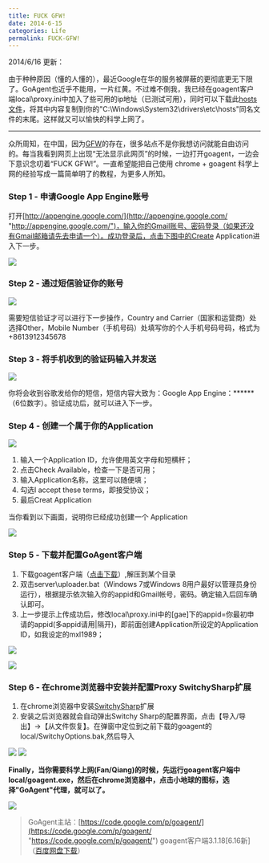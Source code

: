 ```yaml
---
title: FUCK GFW!
date: 2014-6-15
categories: Life
permalink: FUCK-GFW!
---
```


2014/6/16 更新：

由于种种原因（懂的人懂的），最近Google在华的服务被屏蔽的更彻底更无下限了。GoAgent也近乎不能用，一片红黄。不过难不倒我，我已经在goagent客户端local\proxy.ini中加入了些可用的ip地址（已测试可用），同时可以下载此[hosts文件](http://pan.baidu.com/s/1pJx48kV)，将其中内容复制到你的"C:\Windows\System32\drivers\etc\hosts"同名文件的末尾。这样就又可以愉快的科学上网了。

---
众所周知，在中国，因为[GFW](http://zh.wikipedia.org/zh-cn/防火长城)的存在，很多站点不是你我想访问就能自由访问的。每当我看到网页上出现“无法显示此网页”的时候，一边打开goagent，一边会下意识念叨着“FUCK GFW!”。一直希望能把自己使用 chrome + goagent 科学上网的经验写成一篇简单明了的教程，为更多人所知。

### **Step 1 - 申请Google App Engine账号**

打开[http://appengine.google.com/](http://appengine.google.com/ "http://appengine.google.com/")，输入你的Gmail账号、密码登录（如果还没有Gmail邮箱请先去申请一个）。成功登录后，点击下图中的Create Application进入下一步。

![](/image/图/chrome_goagent_01.png)

### **Step 2 - 通过短信验证你的账号**

![](/image/图/chrome_goagent_02.jpg)

需要短信验证才可以进行下一步操作，Country and Carrier（国家和运营商）处选择Other，Mobile Number（手机号码）处填写你的个人手机号码号码，格式为+8613912345678

### **Step 3 - 将手机收到的验证码输入并发送**

![](/image/图/chrome_goagent_03.jpg)

你将会收到谷歌发给你的短信，短信内容大致为：Google App Engine：******（6位数字）。验证成功后，就可以进入下一步。

### **Step 4 - 创建一个属于你的Application**

![](/image/图/chrome_goagent_04.png)

>
1. 输入一个Application ID，允许使用英文字母和短横杆；
2. 点击Check Available，检查一下是否可用；
3. 输入Application名称，这里可以随便填；
4. 勾选I accept these terms，即接受协议；
5. 最后Creat Application

当你看到以下画面，说明你已经成功创建一个 Application

![](/image/图/chrome_goagent_05.png)

### **Step 5 - 下载并配置GoAgent客户端**

>
1. 下载goagent客户端（[点击下载](http://pan.baidu.com/s/190yiq)）,解压到某个目录
2. 双击server\uploader.bat（Windows 7或Windows 8用户最好以管理员身份运行），根据提示依次输入你的appid和Gmail帐号，密码。确定输入后回车确认即可。
3. 上一步提示上传成功后，修改local\proxy.ini中的[gae]下的appid=你最初申请的appid(多appid请用|隔开)，即前面创建Application所设定的Application ID，如我设定的mxl1989；

![](/image/图/chrome_goagent_06.png)

![](/image/图/chrome_goagent_07.png)

### **Step 6 - 在chrome浏览器中安装并配置Proxy SwitchySharp扩展**

>
1. 在chrome浏览器中安装[SwitchySharp](https://chrome.google.com/webstore/detail/dpplabbmogkhghncfbfdeeokoefdjegm)扩展
2. 安装之后浏览器就会自动弹出Switchy Sharp的配置界面，点击【导入/导出】->【从文件恢复】。在弹窗中定位到之前下载的goagent的local/SwitchyOptions.bak,然后导入

![](/image/图/chrome_goagent_08.png)
![](/image/图/chrome_goagent_09.png)

**Finally，当你需要科学上网(Fan/Qiang)的时候，先运行goagent客户端中local/goagent.exe，然后在chrome浏览器中，点击小地球的图标，选择"GoAgent"代理，就可以了。**

![](/image/图/chrome_goagent_10.png)

>GoAgent主站：[https://code.google.com/p/goagent/](https://code.google.com/p/goagent/ "https://code.google.com/p/goagent/")
>goagent客户端3.1.18[6.16新]（[百度网盘下载](http://pan.baidu.com/s/190yiq)）
